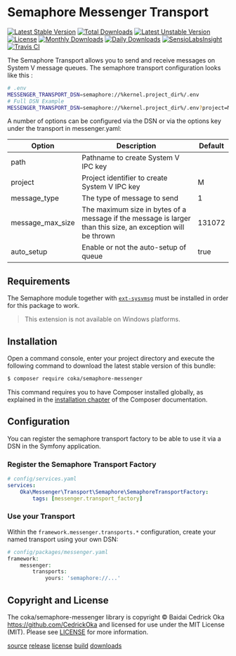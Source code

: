 Semaphore Messenger Transport
=============================

[![Latest Stable Version](https://poser.pugx.org/coka/semaphore-messenger/v/stable)](https://packagist.org/packages/coka/semaphore-messenger)
[![Total Downloads](https://poser.pugx.org/coka/semaphore-messenger/downloads)](https://packagist.org/packages/coka/semaphore-messenger)
[![Latest Unstable Version](https://poser.pugx.org/coka/semaphore-messenger/v/unstable)](https://packagist.org/packages/coka/semaphore-messenger)
[![License](https://poser.pugx.org/coka/semaphore-messenger/license)](https://packagist.org/packages/coka/semaphore-messenger)
[![Monthly Downloads](https://poser.pugx.org/coka/semaphore-messenger/d/monthly)](https://packagist.org/packages/coka/semaphore-messenger)
[![Daily Downloads](https://poser.pugx.org/coka/semaphore-messenger/d/daily)](https://packagist.org/packages/coka/semaphore-messenger)
[![SensioLabsInsight](https://insight.sensiolabs.com/projects/8b4592a7-61ca-40ac-b4f1-e14818ec5d7e/mini.png)](https://insight.sensiolabs.com/projects/8b4592a7-61ca-40ac-b4f1-e14818ec5d7e)
[![Travis CI](https://travis-ci.org/CedrickOka/rest-request-validator-bundle.svg?branch=master)](https://travis-ci.org/CedrickOka/rest-request-validator-bundle)

The Semaphore Transport allows you to send and receive messages on System V message queues. The semaphore transport configuration looks like this :

```bash
# .env
MESSENGER_TRANSPORT_DSN=semaphore://%kernel.project_dir%/.env
# Full DSN Example
MESSENGER_TRANSPORT_DSN=semaphore://%kernel.project_dir%/.env?project=M&message_type=1&message_max_size=1024
```

A number of options can be configured via the DSN or via the options key under the transport in messenger.yaml:

Option | Description | Default 
-------- | --------------- | ---------
path | Pathname to create System V IPC key | 
project | Project identifier to create System V IPC key | M
message_type | The type of message to send | 1
message_max_size | The maximum size in bytes of a message if the message is larger than this size, an exception will be thrown | 131072
auto_setup | Enable or not the auto-setup of queue | true

## Requirements

The Semaphore module together with [`ext-sysvmsg`](https://www.php.net/manual/en/sem.installation.php) must be installed in order for this package to work.

> This extension is not available on Windows platforms.

## Installation

Open a command console, enter your project directory and execute the
following command to download the latest stable version of this bundle:

```bash
$ composer require coka/semaphore-messenger
```

This command requires you to have Composer installed globally, as explained
in the [installation chapter](https://getcomposer.org/doc/00-intro.md)
of the Composer documentation.

## Configuration

You can register the semaphore transport factory to be able to use it via a DSN in the Symfony application.

### Register the Semaphore Transport Factory

```yaml
# config/services.yaml
services:
    Oka\Messenger\Transport\Semaphore\SemaphoreTransportFactory:
        tags: [messenger.transport_factory]
```

### Use your Transport

Within the `framework.messenger.transports.*` configuration, create your named transport using your own DSN:
 
```php
# config/packages/messenger.yaml
framework:
    messenger:
        transports:
            yours: 'semaphore://...'
```

## Copyright and License

The coka/semaphore-messenger library is copyright © Baidai Cedrick Oka <https://github.com/CedrickOka> and licensed for use under the MIT License (MIT). Please see [LICENSE](LICENSE) for more information.

[source](https://github.com/CedrickOka/semaphore-messenger)
[release](https://packagist.org/packages/coka/semaphore-messenger)
[license](https://github.com/CedrickOka/semaphore-messenger/blob/master/LICENSE)
[build](https://travis-ci.org/CedrickOka/semaphore-messenger)
[downloads](https://packagist.org/packages/coka/semaphore-messenger)
